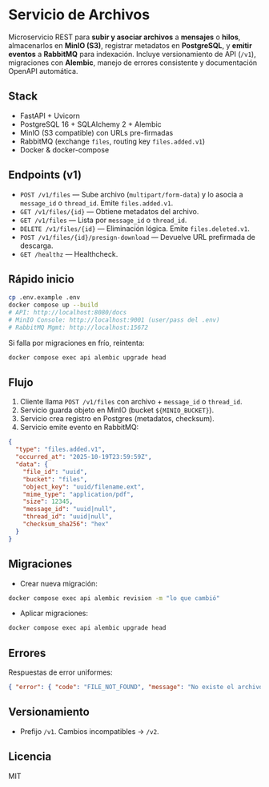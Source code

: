 # Servicio de Archivos

Microservicio REST para **subir y asociar archivos** a **mensajes** o **hilos**, almacenarlos en **MinIO (S3)**, registrar metadatos en **PostgreSQL**, y **emitir eventos** a **RabbitMQ** para indexación. Incluye versionamiento de API (`/v1`), migraciones con **Alembic**, manejo de errores consistente y documentación OpenAPI automática.

## Stack
- FastAPI + Uvicorn
- PostgreSQL 16 + SQLAlchemy 2 + Alembic
- MinIO (S3 compatible) con URLs pre-firmadas
- RabbitMQ (exchange `files`, routing key `files.added.v1`)
- Docker & docker-compose

## Endpoints (v1)
- `POST /v1/files` — Sube archivo (`multipart/form-data`) y lo asocia a `message_id` o `thread_id`. Emite `files.added.v1`.
- `GET /v1/files/{id}` — Obtiene metadatos del archivo.
- `GET /v1/files` — Lista por `message_id` o `thread_id`.
- `DELETE /v1/files/{id}` — Eliminación lógica. Emite `files.deleted.v1`.
- `POST /v1/files/{id}/presign-download` — Devuelve URL prefirmada de descarga.
- `GET /healthz` — Healthcheck.

## Rápido inicio

```bash
cp .env.example .env
docker compose up --build
# API: http://localhost:8080/docs
# MinIO Console: http://localhost:9001 (user/pass del .env)
# RabbitMQ Mgmt: http://localhost:15672
```
Si falla por migraciones en frío, reintenta:
```bash
docker compose exec api alembic upgrade head
```

## Flujo
1. Cliente llama `POST /v1/files` con archivo + `message_id` o `thread_id`.
2. Servicio guarda objeto en MinIO (bucket `${MINIO_BUCKET}`).
3. Servicio crea registro en Postgres (metadatos, checksum).
4. Servicio emite evento en RabbitMQ:
```json
{
  "type": "files.added.v1",
  "occurred_at": "2025-10-19T23:59:59Z",
  "data": {
    "file_id": "uuid",
    "bucket": "files",
    "object_key": "uuid/filename.ext",
    "mime_type": "application/pdf",
    "size": 12345,
    "message_id": "uuid|null",
    "thread_id": "uuid|null",
    "checksum_sha256": "hex"
  }
}
```

## Migraciones
- Crear nueva migración:
```bash
docker compose exec api alembic revision -m "lo que cambió"
```
- Aplicar migraciones:
```bash
docker compose exec api alembic upgrade head
```

## Errores
Respuestas de error uniformes:
```json
{ "error": { "code": "FILE_NOT_FOUND", "message": "No existe el archivo", "details": null } }
```

## Versionamiento
- Prefijo `/v1`. Cambios incompatibles -> `/v2`.

## Licencia
MIT
